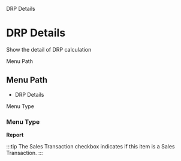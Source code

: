 
DRP Details
# DRP Details


Show the detail of DRP calculation

Menu Path
## Menu Path



- DRP Details

Menu Type
### Menu Type

**Report**

:::tip
The Sales Transaction checkbox indicates if this item is a Sales Transaction.
:::
